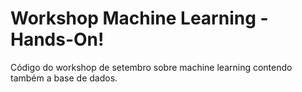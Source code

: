 # Workshop Machine Learning - Hands-On!
Código do workshop de setembro sobre machine learning contendo também a base de dados.
